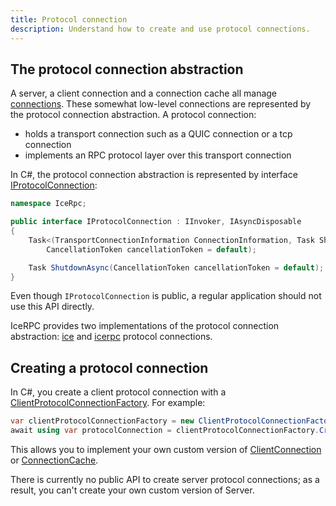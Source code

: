 ```yaml
---
title: Protocol connection
description: Understand how to create and use protocol connections.
---
```


## The protocol connection abstraction

A server, a client connection and a connection cache all manage [connections][connections]. These somewhat low-level
connections are represented by the protocol connection abstraction. A protocol connection:

- holds a transport connection such as a QUIC connection or a tcp connection
- implements an RPC protocol layer over this transport connection

In C#, the protocol connection abstraction is represented by interface [IProtocolConnection][csharp-protocol-connection]:

```csharp
namespace IceRpc;

public interface IProtocolConnection : IInvoker, IAsyncDisposable
{
    Task<(TransportConnectionInformation ConnectionInformation, Task ShutdownRequested)> ConnectAsync(
        CancellationToken cancellationToken = default);

    Task ShutdownAsync(CancellationToken cancellationToken = default);
}
```

Even though `IProtocolConnection` is public, a regular application should not use this API directly.

IceRPC provides two implementations of the protocol connection abstraction:
[ice](../protocols-and-transports/ice-duplex-transports) and
[icerpc](../protocols-and-transports/icerpc-multiplexed-transports) protocol connections.

## Creating a protocol connection

In C#, you create a client protocol connection with a [ClientProtocolConnectionFactory][csharp-client-protocol-connection-factory].
For example:

```csharp
var clientProtocolConnectionFactory = new ClientProtocolConnectionFactory(connectionOptions, logger: logger);
await using var protocolConnection = clientProtocolConnectionFactory.CreateConnection(serverAddress);
```

This allows you to implement your own custom version of [ClientConnection][csharp-client-connection] or
[ConnectionCache][csharp-connection-cache].

There is currently no public API to create server protocol connections; as a result, you can't create your own custom
version of Server.

[connections]: ../connection/how-to-create-a-connection
[csharp-protocol-connection]: csharp:IceRpc.IProtocolConnection
[csharp-client-protocol-connection-factory]: csharp:IceRpc.ClientProtocolConnectionFactory
[csharp-client-connection]: csharp:IceRpc.ClientConnection
[csharp-connection-cache]: csharp:IceRpc.ConnectionCache
